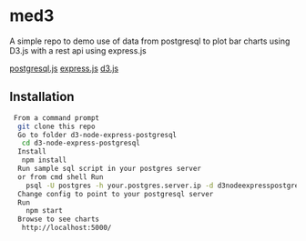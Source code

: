 # med3
A simple repo to demo use of data from postgresql to plot
bar charts using D3.js with a rest api using express.js

[postgresql.js](https://www.npmjs.com/package/mssql)
[express.js](https://www.npmjs.com/package/express)
[d3.js](https://www.npmjs.com/package/d3)

## Installation 

```bash
 From a command prompt
  git clone this repo
  Go to folder d3-node-express-postgresql
   cd d3-node-express-postgresql
  Install
   npm install
  Run sample sql script in your postgres server
  or from cmd shell Run
    psql -U postgres -h your.postgres.server.ip -d d3nodeexpresspostgresql -a -f /tmp/sampledatabase.sql
  Change config to point to your postgresql server
  Run
    npm start
  Browse to see charts
   http://localhost:5000/
```